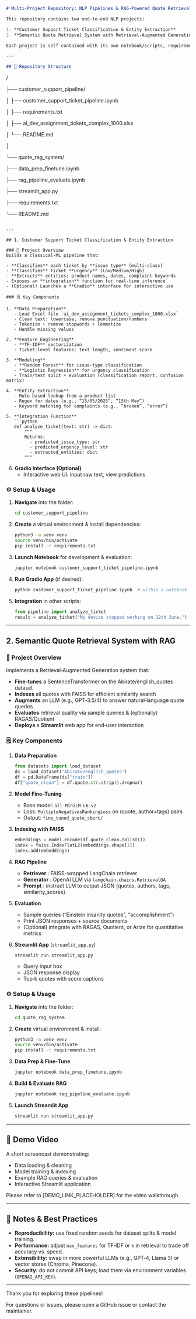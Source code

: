 ```markdown
# Multi‑Project Repository: NLP Pipelines & RAG‑Powered Quote Retrieval

This repository contains two end‑to‑end NLP projects:

1. **Customer Support Ticket Classification & Entity Extraction**  
2. **Semantic Quote Retrieval System with Retrieval‑Augmented Generation (RAG)**  

Each project is self‑contained with its own notebook/scripts, requirements, and instructions.

---

## 📁 Repository Structure

```

/

├── customer_support_pipeline/

│   ├── customer_support_ticket_pipeline.ipynb

│   ├── requirements.txt

│   ├── ai_dev_assignment_tickets_complex_1000.xlsx

│   └── README.md

│

└── quote_rag_system/

├── data_prep_finetune.ipynb

├── rag_pipeline_evaluate.ipynb

├── streamlit_app.py

├── requirements.txt

└── README.md

```

---

## 1. Customer Support Ticket Classification & Entity Extraction

### 📖 Project Overview
Builds a classical‑ML pipeline that:

- **Classifies** each ticket by **issue type** (multi‑class)  
- **Classifies** ticket **urgency** (Low/Medium/High)  
- **Extracts** entities: product names, dates, complaint keywords  
- Exposes an **integration** function for real‑time inference  
- (Optional) Launches a **Gradio** interface for interactive use  

### 🗒 Key Components

1. **Data Preparation**  
   - Load Excel file `ai_dev_assignment_tickets_complex_1000.xlsx`  
   - Clean text: lowercase, remove punctuation/numbers ⁠  
   - Tokenize + remove stopwords + lemmatize  
   - Handle missing values  

2. **Feature Engineering**  
   - **TF‑IDF** vectorization  
   - Ticket‑level features: text length, sentiment score  

3. **Modeling**  
   - **Random Forest** for issue‑type classification  
   - **Logistic Regression** for urgency classification  
   - Train/test split + evaluation (classification report, confusion matrix)  

4. **Entity Extraction**  
   - Rule‑based lookup from a product list  
   - Regex for dates (e.g., “15/05/2025”, “15th May”)  
   - Keyword matching for complaints (e.g., “broken”, “error”)  

5. **Integration Function**  
   ```python
   def analyze_ticket(text: str) -> dict:
       """
       Returns:
         - predicted_issue_type: str
         - predicted_urgency_level: str
         - extracted_entities: dict
       """
```

6. **Gradio Interface (Optional)**
   * Interactive web UI: input raw text, view predictions

### ⚙️ Setup & Usage

1. **Navigate** into the folder:
   ```bash
   cd customer_support_pipeline
   ```
2. **Create** a virtual environment & install dependencies:
   ```bash
   python3 -m venv venv
   source venv/bin/activate
   pip install -r requirements.txt
   ```
3. **Launch Notebook** for development & evaluation:
   ```bash
   jupyter notebook customer_support_ticket_pipeline.ipynb
   ```
4. **Run Gradio App** (if desired):
   ```bash
   python customer_support_ticket_pipeline.ipynb  # within a notebook cell
   ```
5. **Integration** in other scripts:
   ```python
   from pipeline import analyze_ticket
   result = analyze_ticket("My device stopped working on 12th June.")
   ```

---

## 2. Semantic Quote Retrieval System with RAG

### 📖 Project Overview

Implements a Retrieval‑Augmented Generation system that:

* **Fine‑tunes** a SentenceTransformer on the Abirate/english_quotes dataset
* **Indexes** all quotes with FAISS for efficient similarity search
* **Augments** an LLM (e.g., GPT‑3.5/4) to answer natural‑language quote queries
* **Evaluates** retrieval quality via sample queries & (optionally) RAGAS/Quotient
* **Deploys** a **Streamlit** web app for end‑user interaction

### 🗒 Key Components

1. **Data Preparation**

   ```python
   from datasets import load_dataset
   ds = load_dataset("Abirate/english_quotes")
   df = pd.DataFrame(ds["train"])
   df["quote_clean"] = df.quote.str.strip().dropna()
   ```
2. **Model Fine‑Tuning**

   * Base model: `all-MiniLM-L6-v2`
   * Loss: `MultipleNegativesRankingLoss` on (quote, author+tags) pairs
   * Output: `fine_tuned_quote_sbert/`
3. **Indexing with FAISS**

   ```python
   embeddings = model.encode(df.quote_clean.tolist())
   index = faiss.IndexFlatL2(embeddings.shape[1])
   index.add(embeddings)
   ```
4. **RAG Pipeline**

   * **Retriever** : FAISS-wrapped LangChain retriever
   * **Generator** : OpenAI LLM via `langchain.chains.RetrievalQA`
   * **Prompt** : instruct LLM to output JSON {quotes, authors, tags, similarity_scores}
5. **Evaluation**

   * Sample queries (“Einstein insanity quotes”, “accomplishment”)
   * Print JSON responses + source documents
   * (Optional) integrate with RAGAS, Quotient, or Arize for quantitative metrics
6. **Streamlit App** (`streamlit_app.py`)

   ```bash
   streamlit run streamlit_app.py
   ```

   * Query input box
   * JSON response display
   * Top‑k quotes with score captions

### ⚙️ Setup & Usage

1. **Navigate** into the folder:
   ```bash
   cd quote_rag_system
   ```
2. **Create** virtual environment & install:
   ```bash
   python3 -m venv venv
   source venv/bin/activate
   pip install -r requirements.txt
   ```
3. **Data Prep & Fine‑Tune**
   ```bash
   jupyter notebook data_prep_finetune.ipynb
   ```
4. **Build & Evaluate RAG**
   ```bash
   jupyter notebook rag_pipeline_evaluate.ipynb
   ```
5. **Launch Streamlit App**
   ```bash
   streamlit run streamlit_app.py
   ```

---

## 🎥 Demo Video

A short screencast demonstrating:

* Data loading & cleaning
* Model training & indexing
* Example RAG queries & evaluation
* Interactive Streamlit application

Please refer to [DEMO_LINK_PLACEHOLDER] for the video walkthrough.

---

## 📝 Notes & Best Practices

* **Reproducibility:** use fixed random seeds for dataset splits & model training.
* **Performance:** adjust `max_features` for TF‑IDF or `k` in retrieval to trade off accuracy vs. speed.
* **Extensibility:** swap in more powerful LLMs (e.g., GPT‑4, Llama 3) or vector stores (Chroma, Pinecone).
* **Security:** do not commit API keys; load them via environment variables (`OPENAI_API_KEY`).

---

Thank you for exploring these pipelines!

For questions or issues, please open a GitHub issue or contact the maintainer.
